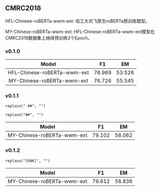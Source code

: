 ## CMRC2018

HFL-Chinese-roBERTa-wwm-ext: 哈工大讯飞原生roBERTa预训练模型。

MY-Chinese-roBERTa-wwm-ext: HFL-Chinese-roBERTa-wwm-ext模型在CMRC2018数据集上继续预训练2个Epoch。

### v0.1.0

 | Model | F1 | EM |
 | :---: | :---: | :---: |
 | HFL-Chinese-roBERTa-wwm-ext | 76.969 | 53.526 |
 | MY-Chinese-roBERTa-wwm-ext | 76.726 | 55.545 |
 
 ### v0.1.1
 
 `replace(" ##", "")`
 
 `replace("##", "")`
 
 | Model | F1 | EM |
 | :---: | :---: | :---: |
 | MY-Chinese-roBERTa-wwm-ext | 79.102 | 58.062 |
 
 ### v0.1.2
 
 `replace("[UNK]", "")`
 
 | Model | F1 | EM |
 | :---: | :---: | :---: |
 | MY-Chinese-roBERTa-wwm-ext | 79.612 | 58.838 | 